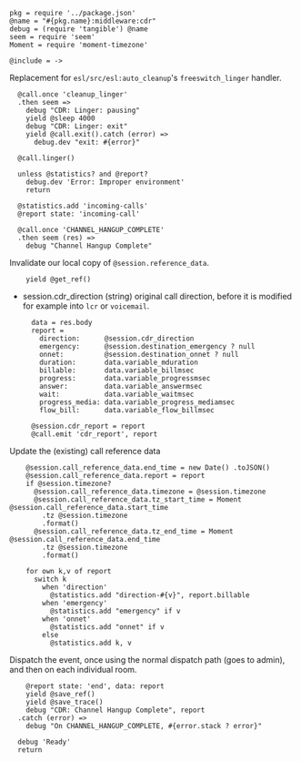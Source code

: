     pkg = require '../package.json'
    @name = "#{pkg.name}:middleware:cdr"
    debug = (require 'tangible') @name
    seem = require 'seem'
    Moment = require 'moment-timezone'

    @include = ->

Replacement for `esl/src/esl:auto_cleanup`'s `freeswitch_linger` handler.

      @call.once 'cleanup_linger'
      .then seem =>
        debug "CDR: Linger: pausing"
        yield @sleep 4000
        debug "CDR: Linger: exit"
        yield @call.exit().catch (error) =>
          debug.dev "exit: #{error}"

      @call.linger()

      unless @statistics? and @report?
        debug.dev 'Error: Improper environment'
        return

      @statistics.add 'incoming-calls'
      @report state: 'incoming-call'

      @call.once 'CHANNEL_HANGUP_COMPLETE'
      .then seem (res) =>
        debug "Channel Hangup Complete"

Invalidate our local copy of `@session.reference_data`.

        yield @get_ref()

* session.cdr_direction (string) original call direction, before it is modified for example into `lcr` or `voicemail`.

        data = res.body
        report =
          direction:      @session.cdr_direction
          emergency:      @session.destination_emergency ? null
          onnet:          @session.destination_onnet ? null
          duration:       data.variable_mduration
          billable:       data.variable_billmsec
          progress:       data.variable_progressmsec
          answer:         data.variable_answermsec
          wait:           data.variable_waitmsec
          progress_media: data.variable_progress_mediamsec
          flow_bill:      data.variable_flow_billmsec

        @session.cdr_report = report
        @call.emit 'cdr_report', report

Update the (existing) call reference data

        @session.call_reference_data.end_time = new Date() .toJSON()
        @session.call_reference_data.report = report
        if @session.timezone?
          @session.call_reference_data.timezone = @session.timezone
          @session.call_reference_data.tz_start_time = Moment @session.call_reference_data.start_time
            .tz @session.timezone
            .format()
          @session.call_reference_data.tz_end_time = Moment @session.call_reference_data.end_time
            .tz @session.timezone
            .format()

        for own k,v of report
          switch k
            when 'direction'
              @statistics.add "direction-#{v}", report.billable
            when 'emergency'
              @statistics.add "emergency" if v
            when 'onnet'
              @statistics.add "onnet" if v
            else
              @statistics.add k, v

Dispatch the event, once using the normal dispatch path (goes to admin), and then on each individual room.

        @report state: 'end', data: report
        yield @save_ref()
        yield @save_trace()
        debug "CDR: Channel Hangup Complete", report
      .catch (error) =>
        debug "On CHANNEL_HANGUP_COMPLETE, #{error.stack ? error}"

      debug 'Ready'
      return
